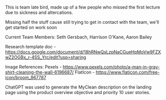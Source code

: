 
This is team late bird, made up of a few people who missed the first lecture due to sickness and altercations.

Missing half the stuff cause still trying to get in contact with the team, we'll get started on work soon 

Current Team Members:
Seth Gersbach,
Harrison O'Kane,
Aaron Bailey 

Research template doc - https://docs.google.com/document/d/18hRNwQsLzpNaCGueHpMoVw9FZXwZ2OGBx_r-4SS_Yrc/edit?usp=sharing


Image References:
Pexels - https://www.pexels.com/photo/a-man-in-gray-shirt-cleaning-the-wall-6196687/
FlatIcon - https://www.flaticon.com/free-icon/broom_867787

ChatGPT was used to generate the MyClean description on the landing page using the product overview objective and
priority 10 user stories.

